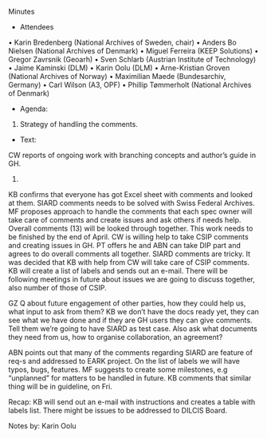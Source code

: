 Minutes

- Attendees

•	Karin Bredenberg (National Archives of Sweden, chair)
•	Anders Bo Nielsen (National Archives of Denmark)
•	Miguel Ferreira (KEEP Solutions)
•	Gregor Zavrsnik (Geoarh)
•	Sven Schlarb (Austrian Institute of Technology)
•	Jaime Kaminski (DLM)
•	Karin Oolu (DLM)
•	Arne-Kristian Groven (National Archives of Norway)
•	Maximilian Maede (Bundesarchiv, Germany)
•	Carl Wilson (A3, OPF) 
•	Phillip Tømmerholt (National Archives of Denmark)

- Agenda:

1. Strategy of handling the comments. 


- Text:

CW reports of ongoing work with branching concepts and author’s guide in GH.

1. 
KB confirms that everyone has got Excel sheet with comments and looked at them. SIARD comments needs to be solved with Swiss Federal Archives. MF proposes approach to handle the comments that each spec owner will take care of comments and create issues and ask others if needs help. Overall comments (13) will be looked through together. This work needs to be finished by the end of April. CW is willing help to take CSIP comments and creating issues in GH. PT offers he and ABN can take DIP part and agrees to do overall comments all together. SIARD comments are tricky.
It was decided that KB with help from CW will take care of CSIP comments. KB will create a list of labels and sends out an e-mail. There will be following meetings in future about issues we are going to discuss together, also number of those of CSIP.  

GZ Q about future engagement of other parties, how they could help us, what input to ask from them? KB we don’t have the docs ready yet, they can see what we have done and if they are GH users they can give comments. Tell them we’re going to have SIARD as test case. Also ask what documents they need from us, how to organise collaboration, an agreement? 

ABN points out that many of the comments regarding SIARD are feature of req-s and addressed to EARK project. On the list of labels we will have typos, bugs, features. MF suggests to create some milestones, e.g “unplanned” for matters to be handled in future. KB comments that similar thing will be in guideline, on Fri. 

Recap: KB will send out an e-mail with instructions and creates a table with labels list. There might be issues to be addressed to DILCIS Board. 

Notes by: Karin Oolu
